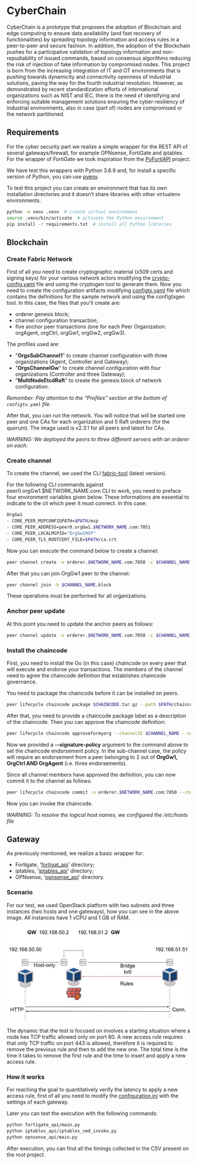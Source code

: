 # CyberChain

CyberChain is a prototype that proposes the adoption of Blockchain and edge computing
to ensure data availability (and fast recovery of functionalities) by spreading topology
information and access rules in a peer-to-peer and secure fashion. In addition, the adoption
of the Blockchain pushes for a participative validation of topology information and
non-repudiability of issued commands, based on consensus algorithms reducing the
risk of injection of fake information by compromised nodes.
This project is born from the increasing integration of IT and OT environments that
is pushing towards dynamicity and connectivity openness of industrial solutions, paving
the way for the fourth industrial revolution. However, as demonstrated by recent standardization
efforts of international organizations such as NIST and IEC, there is the need of identifying
and enforcing suitable management solutions ensuring the cyber-resiliency of industrial
environments, also in case (part of) nodes are compromised or the network partitioned.

## Requirements

For the cyber security part we realize a simple wrapper for the REST API of several
gateways/firewall, for example OPNsense, FortiGate and iptables.
For the wrapper of FortiGate we took inspiration from the [PyFortiAPI](https://www.github.com/jsimpso/pyfortiapi)
project.

We have test this wrappers with Python 3.6.9 and, for install a specific version of Python,
you can use [pyenv](https://github.com/pyenv/pyenv).

To test this project you can create an environment that has its own installation
directories and it doesn’t share libraries with other virtualenv environments.

```bash
python -m venv .venv  # create virtual environment
source .venv/bin/activate  # activate the Python environment
pip install -r requirements.txt  # install all Python libraries
```

## Blockchain

### Create Fabric Network

First of all you need to create cryptographic material (x509 certs and signing keys)
for your various network actors modifying the [crypto-config.yaml](fabric_v2/crypto-config.yaml)
file and using the cryptogen tool to generate them.
Now you need to create the configuration artifacts modifying [configtx.yaml](fabric_v2/configtx.yaml)
file which contains the definitions for the sample network and using the configtxgen tool.
In this case, the files that you'll create are:

* orderer genesis block;
* channel configuration transaction;
* five anchor peer transactions (one for each Peer Organization: orgAgent, orgCtrl, orgGw1, orgGw2, orgGw3).

The profiles used are:

* "**OrgsSubChannel1**" to create channel configuration with three organizations (Agent, Controller and Gateway);
* "**OrgsChannelGw**" to create channel configuration with four organizations (Controller and three Gateway);
* "**MultiNodeEtcdRaft**" to create the genesis block of network configuration.

*Remember: Pay attention to the “Profiles” section at the bottom of `configtx.yaml` file.*

After that, you can run the network. You will notice that will be started one peer and
one CAs for each organization and 5 Raft orderers (for the quorum). The image used is
v2.3.1 for all peers and latest for CAs.

*WARNING: We deployed the peers to three different servers with an orderer on each.*

### Create channel

To create the channel, we used the CLI [fabric-tool](https://github.com/hyperledger/fabric-cli)
(latest version).

For the following CLI commands against peer0.orgGw1.$NETWORK_NAME.com CLI to work,
you need to preface four environment variables given below. These informations are
essential to indicate to the cli which peer it must connect. In this case:

```bash
OrgGw1
- CORE_PEER_MSPCONFIGPATH=$PATH/msp
- CORE_PEER_ADDRESS=peer0.orgGw1.$NETWORK_NAME.com:7051
- CORE_PEER_LOCALMSPID="OrgGw1MSP"
- CORE_PEER_TLS_ROOTCERT_FILE=$PATH/ca.crt
```

Now you can execute the command below to create a channel:

```bash
peer channel create -o orderer.$NETWORK_NAME.com:7050 -c $CHANNEL_NAME -f $PATH/$CHANNEL.tx --tls --cafile $PATH/tlsca.$NETWORK_NAME.com-cert.pem
```

After that you can join OrgGw1 peer to the channel:

```bash
peer channel join -b $CHANNEL_NAME.block
```

These operations must be performed for all organizations.

### Anchor peer update

At this point you need to update the anchor peers as follows:

```bash
peer channel update -o orderer.$NETWORK_NAME.com:7050 -c $CHANNEL_NAME -f $PATH/OrgGw1MSPanchors.tx --tls --cafile $PATH/tlsca.$NETWORK_NAME.com-cert.pem
```

### Install the chaincode

First, you need to install the Go (in this case) chaincode on every peer that will
execute and endorse your transactions.
The members of the channel need to agree the chaincode definition that establishes
chaincode governance.

You need to package the chaincode before it can be installed on peers.

```bash
peer lifecycle chaincode package $CHAINCODE.tar.gz --path $PATH/chaincode/$CHAINCODE --lang golang --label $CHAINCODE_1.0
```

After that, you need to provide a chaincode package label as a description of the
chaincode. Then you can approve the chaincode definition:

```bash
peer lifecycle chaincode approveformyorg --channelID $CHANNEL_NAME --name $CHAINCODE --version 1.0 --package-id $CC_PACKAGE_ID --sequence 1 --tls --cafile $PATH/tlsca.$NETWORK_NAME.com-cert.pem
```

Now we provided a **--signature-policy** argument to the command above to set the
chaincode endorsement policy. In the sub-channel case, the policy will require an
endorsement from a peer belonging to 2 out of **OrgGw1, OrgCtrl AND OrgAgent**
(i.e. three endorsements).

Since all channel members have approved the definition, you can now commit it to the channel as follows:

```bash
peer lifecycle chaincode commit -o orderer.$NETWORK_NAME.com:7050 --channelID $CHANNEL_NAME --name $CHAINCODE --version 1.0 --sequence 1 --tls --cafile "$PATH/tlsca.$NETWORK_NAME.com-cert.pem" --peerAddresses peer0.orgGw1.$NETWORK_NAME.com:7051 --tlsRootCertFiles "$PATH/ca.crt" --peerAddresses peer0.orgCtrl.$NETWORK_NAME.com:10051 --tlsRootCertFiles "$PATH/ca.crt"      --peerAddresses peer0.orgAgent.$NETWORK_NAME.com:11051 --tlsRootCertFiles "$PATH/ca.crt"
```

Now you can invoke the chaincode.

*WARNING: To resolve the logical host names, we configured the /etc/hosts file*

## Gateway

As previously mentioned, we realize a basic wrapper for:

* Fortigate, '[fortigat_api](fortigat_api)' directory;
* iptables, '[iptables_api](iptables_api)' directory;
* OPNsense, '[opnsense_api](opnsense_api)' directory.

### Scenario

For our test, we used OpenStack platform with two subnets and three instances (two hosts and
one gateways), how you can see in the above image. All instances have 1 vCPU and 1 GB of RAM.

![gateway_topology](images/gateway_topology.jpg)

The dynamic that the test is focused on involves a starting situation where a node has
TCP traffic allowed only on port 80.
A new access rule requires that only TCP traffic on port 443 is allowed, therefore it
is required to remove the previous rule and then to add the new one.
The total time is the time it takes to remove the first rule and the time to insert and
apply a new access rule.

### How it works

For reaching the goal to quantitatively verify the latency to apply a new access rule,
first of all you need to modify the [configuration.ini](configuration.ini) with
the settings of each gateway.

Later you can test the execution with the following commands:

```bash
python fortigate_api/main.py
python iptables_api/iptables_cmd_invoke.py
python opnsense_api/main.py
```

After execution, you can find all the timings collected in the CSV present on the root project.
